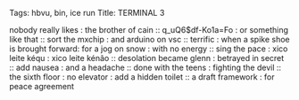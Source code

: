Tags: hbvu, bin, ice run
Title: TERMINAL 3
  
nobody really likes : the brother of cain :: q_uQ6$df-Ko1a=Fo : or something like that :: sort the mxchip : and arduino on vsc :: terrific : when a spike shoe is brought forward: for a jog on snow : with no energy :: sing the pace : xico leite kéqu : xico leite kénão :: desolation became glenn : betrayed in secret :: add nausea : and a headache :: done with the teens : fighting the devil :: the sixth floor : no elevator : add a hidden toilet :: a draft framework : for peace agreement 
